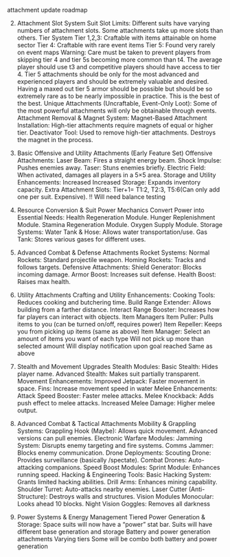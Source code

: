 attachment update roadmap

2. Attachment Slot System 
Suit Slot Limits:
Different suits have varying numbers of attachment slots.
Some attachments take up more slots than others.
Tier System
Tier 1,2,3: Craftable with items attainable on home sector
Tier 4: Craftable with rare event items
Tier 5: Found very rarely on event maps
Warning: Care must be taken to prevent players from skipping tier 4 and tier 5s becoming more common than t4. The average player should use t3 and competitive players should have access to tier 4. Tier 5 attachments should be only for the most advanced and experienced players and should be extremely valuable and desired. Having a maxed out tier 5 armor should be possible but should be so extremely rare as to be nearly impossible in practice. This is the best of the best.
Unique Attachments (Uncraftable, Event-Only Loot):
Some of the most powerful attachments will only be obtainable through events.
Attachment Removal & Magnet System:
Magnet-Based Attachment Installation:
High-tier attachments require magnets of equal or higher tier.
Deactivator Tool:
Used to remove high-tier attachments.
Destroys the magnet in the process.

3. Basic Offensive and Utility Attachments (Early Feature Set)
Offensive Attachments:
Laser Beam: Fires a straight energy beam.
Shock Impulse: Pushes enemies away.
Taser: Stuns enemies briefly. 
Electric Field: When activated, damages all players in a 5×5 area.
Storage and Utility Enhancements:
Increased
Increased Storage: Expands inventory capacity.
Extra Attachment Slots: Tier+1= T1:2, T2:3, T5:6(Can only add one per suit. Expensive). 
!! Will need balance testing 

4. Resource Conversion & Suit Power Mechanics
Convert Power into Essential Needs:
Health Regeneration Module.
Hunger Replenishment Module.
Stamina Regeneration Module.
Oxygen Supply Module.
Storage Systems:
Water Tank & Hose: Allows water transportation/use.
Gas Tank: Stores various gases for different uses.

5. Advanced Combat & Defense Attachments
Rocket Systems:
Normal Rockets: Standard projectile weapon.
Homing Rockets: Tracks and follows targets.
Defensive Attachments:
Shield Generator: Blocks incoming damage.
Armor Boost: Increases suit defense.
Health Boost: Raises max health.

6. Utility Attachments
Crafting and Utility Enhancements:
Cooking Tools: Reduces cooking and butchering time.
Build Range Extender: Allows building from a farther distance.
Interact Range Booster: Increases how far players can interact with objects.
Item Managers
Item Puller: Pulls items to you (can be turned on/off, requires power)
Item Repeller: Keeps you from picking up items (same as above)
Item Manager: Select an amount of items you want of each type
Will not pick up more than selected amount
Will display notification upon goal reached
Same as above 

7. Stealth and Movement Upgrades
Stealth Modules:
Basic Stealth: Hides player name.
Advanced Stealth: Makes suit partially transparent.
Movement Enhancements:
Improved Jetpack: Faster movement in space.
Fins: Increase movement speed in water
Melee Enhancements:
Attack Speed Booster: Faster melee attacks.
Melee Knockback: Adds push effect to melee attacks.
Increased Melee Damage: Higher melee output.

8. Advanced Combat & Tactical Attachments
Mobility & Grappling Systems:
Grappling Hook (Maybe): Allows quick movement. Advanced versions can pull enemies.
Electronic Warfare Modules:
Jamming System: Disrupts enemy targeting and fire systems.
Comms Jammer: Blocks enemy communication.
Drone Deployments:
Scouting Drone: Provides surveillance (basically /spectate).
Combat Drones: Auto-attacking companions.
Speed Boost Modules:
Sprint Module: Enhances running speed.
Hacking & Engineering Tools:
Basic Hacking System: Grants limited hacking abilities.
Drill Arms: Enhances mining capability.
Shoulder Turret: Auto-attacks nearby enemies.
Laser Cutter (Anti-Structure): Destroys walls and structures.
Vision Modules
Monocular: Looks ahead 10 blocks.
Night Vision Goggles: Removes all darkness

9. Power Systems & Energy Management
Tiered Power Generation & Storage:
Space suits will now have a “power” stat bar.
Suits will have different base generation and storage
Battery and power generation attachments
Varying tiers
Some will be combo both battery and power generation
